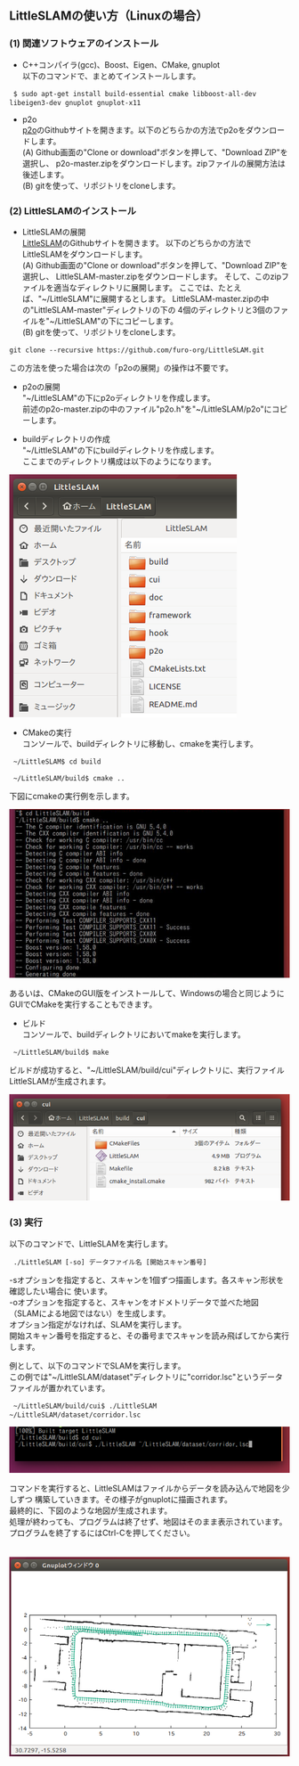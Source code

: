 ﻿## LittleSLAMの使い方（Linuxの場合）

### (1) 関連ソフトウェアのインストール

- C++コンパイラ(gcc)、Boost、Eigen、CMake, gnuplot  
以下のコマンドで、まとめてインストールします。

</code></pre>
<pre><code> $ sudo apt-get install build-essential cmake libboost-all-dev libeigen3-dev gnuplot gnuplot-x11
</code></pre>

- p2o  
[p2o](https://github.com/furo-org/p2o)のGithubサイトを開きます。以下のどちらかの方法でp2oをダウンロードします。  
(A) Github画面の"Clone or download"ボタンを押して、"Download ZIP"を選択し、
p2o-master.zipをダウンロードします。zipファイルの展開方法は後述します。  
(B) gitを使って、リポジトリをcloneします。  

### (2) LittleSLAMのインストール

- LittleSLAMの展開  
[LittleSLAM](https://github.com/furo-org/LittleSLAM)のGithubサイトを開きます。
以下のどちらかの方法でLittleSLAMをダウンロードします。  
(A) Github画面の"Clone or download"ボタンを押して、"Download ZIP"を選択し、
LittleSLAM-master.zipをダウンロードします。
そして、このzipファイルを適当なディレクトリに展開します。
ここでは、たとえば、"\~/LittleSLAM"に展開するとします。
LittleSLAM-master.zipの中の"LittleSLAM-master"ディレクトリの下の
4個のディレクトリと3個のファイルを"\~/LittleSLAM"の下にコピーします。  
(B) gitを使って、リポジトリをcloneします。
```
git clone --recursive https://github.com/furo-org/LittleSLAM.git
```
この方法を使った場合は次の「p2oの展開」の操作は不要です。

- p2oの展開  
"\~/LittleSLAM"の下にp2oディレクトリを作成します。  
前述のp2o-master.zipの中のファイル"p2o.h"を"\~/LittleSLAM/p2o"にコピーします。  

- buildディレクトリの作成  
"\~/LittleSLAM"の下にbuildディレクトリを作成します。  
ここまでのディレクトリ構成は以下のようになります。

![ディレクトリ構成](images/folders-lnx.png)

- CMakeの実行  
コンソールで、buildディレクトリに移動し、cmakeを実行します。

</code></pre>
<pre><code> ~/LittleSLAM$ cd build
</code></pre>
<pre><code> ~/LittleSLAM/build$ cmake ..
</code></pre>

下図にcmakeの実行例を示します。

![cmake](images/cmake-lnx.png)

あるいは、CMakeのGUI版をインストールして、Windowsの場合と同じように
GUIでCMakeを実行することもできます。

- ビルド  
コンソールで、buildディレクトリにおいてmakeを実行します。  
</code></pre>
<pre><code> ~/LittleSLAM/build$ make
</code></pre>
ビルドが成功すると、"\~/LittleSLAM/build/cui"ディレクトリに、実行ファイルLittleSLAMが生成されます。  

![cmake](images/exefile-lnx.png)

### (3) 実行

以下のコマンドで、LittleSLAMを実行します。

</code></pre>
<pre><code> ./LittleSLAM [-so] データファイル名 [開始スキャン番号]
</code></pre>

-sオプションを指定すると、スキャンを1個ずつ描画します。各スキャン形状を確認したい場合に
使います。  
-oオプションを指定すると、スキャンをオドメトリデータで並べた地図
（SLAMによる地図ではない）を生成します。  
オプション指定がなければ、SLAMを実行します。  
開始スキャン番号を指定すると、その番号までスキャンを読み飛ばしてから実行します。

例として、以下のコマンドでSLAMを実行します。  
この例では"\~/LittleSLAM/dataset"ディレクトリに"corridor.lsc"というデータファイルが置かれています。  
</code></pre>
<pre><code> ~/LittleSLAM/build/cui$ ./LittleSLAM ~/LittleSLAM/dataset/corridor.lsc
</code></pre>

![cmake](images/command-lnx.png)  
  
コマンドを実行すると、LittleSLAMはファイルからデータを読み込んで地図を少しずつ
構築していきます。その様子がgnuplotに描画されます。  
最終的に、下図のような地図が生成されます。  
処理が終わっても、プログラムは終了せず、地図はそのまま表示されています。  
プログラムを終了するにはCtrl-Cを押してください。

　
![cmake](images/result-lnx.png)
